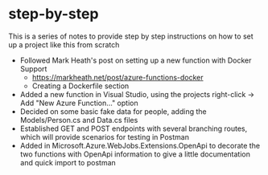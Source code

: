 # step-by-step

This is a series of notes to provide step by step instructions on how to set up a project like this from scratch

- Followed Mark Heath's post on setting up a new function with Docker Support
  - https://markheath.net/post/azure-functions-docker
  - Creating a Dockerfile section
- Added a new function in Visual Studio, using the projects right-click -> Add "New Azure Function..." option
- Decided on some basic fake data for people, adding the Models/Person.cs and Data.cs files
- Established GET and POST endpoints with several branching routes, which will provide scenarios for testing in Postman
- Added in Microsoft.Azure.WebJobs.Extensions.OpenApi to decorate the two functions with OpenApi information to give a little documentation and quick import to postman
